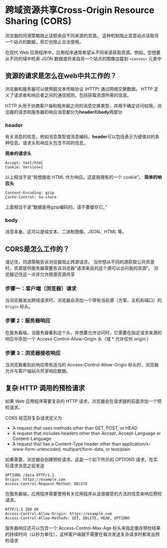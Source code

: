 # 跨域资源共享Cross-Origin Resource Sharing (CORS)

浏览器的同源策略阻止读取来自不同来源的资源。 这种机制阻止恶意站点读取另一个站点的数据，但它也阻止合法使用。

在现代 Web 应用程序中，应用程序通常希望从不同来源获取资源。例如，您想要从不同的域中检索 JSON 数据或将来自另一个站点的图像加载到 `<canvas>` 元素中

## 资源的请求是怎么在web中共工作的？
浏览器和服务器可以使用超文本传输​​协议 (HTTP) 通过网络交换数据。 HTTP 定义了请求者和响应者之间的通信规则，包括获取资源所需的信息。

HTTP 头用于协商客户端和服务器之间的消息交换类型，并用于确定访问权限。浏览器的请求和服务器的响应消息都分为**header**和**body**两部分

### header

有关消息的信息，例如消息类型或消息编码。**header**可以包括表示为键值对的各种信息。请求头和响应头包含不同的信息。

**简单的请求头**
```
Accept: text/html
Cookie: Version=1
```
以上相当于说“我想接收 HTML 作为响应。这是我拥有的一个 cookie”。
**简单的响应头**
```
Content-Encoding: gzip
Cache-Control: no-store
```
上面相当于说“数据是用gzip编码的。请不要缓存它。”
### body
消息本身。这可以是纯文本、二进制图像、JSON、HTML 等。

## CORS是怎么工作的？
请记住，同源策略告诉浏览器阻止跨源请求。 当你想从不同的源获取公共资源时，资源提供服务器需要告诉浏览器“请求来自的这个源可以访问我的资源”。 浏览器记住这一点并允许跨源资源共享

### 步骤一：客户端（浏览器）请求

当浏览器发出跨域请求时，浏览器会添加一个带有当前源（方案、主机和端口）的 `Origin` 标头。

### 步骤 2：服务器响应 

 在服务器端，当服务器看到这个头，并想要允许访问时，它需要在指定请求来源的响应中添加一个 Access-Control-Allow-Origin 头（或 * 允许任何 origin.)
 
 ### 步骤 3：浏览器接收响应 
 当浏览器看到此响应带有适当的 Access-Control-Allow-Origin 标头时，浏览器允许与客户端站点共享响应数据。 

 ## 复杂 HTTP 调用的预检请求

 如果 Web 应用程序需要复杂的 HTTP 请求，浏览器会在请求链的前面添加一个预检请求。 
 
 CORS 规范将复杂请求定义为


- A request that uses methods other than GET, POST, or HEAD
- A request that includes headers other than Accept, Accept-Language or Content-Language
- A request that has a Content-Type header other than application/x-www-form-urlencoded, multipart/form-data, or text/plain

如果需要，浏览器会创建预检请求。这是一个如下所示的 OPTIONS 请求，在实际请求消息之前发送
```
OPTIONS /data HTTP/1.1
Origin: https://example.com
Access-Control-Request-Method: DELETE
```
在服务器端，应用程序需要使用有关应用程序从该源接受的方法的信息来响应预检请求。

```
HTTP/1.1 200 OK
Access-Control-Allow-Origin: https://example.com
Access-Control-Allow-Methods: GET, DELETE, HEAD, OPTIONS
```
服务器响应还可以包含一个 Access-Control-Max-Age 标头来指定缓存预检结果的持续时间（以秒为单位），这样客户端就不需要在每次发送复杂请求时都发出预检请求
